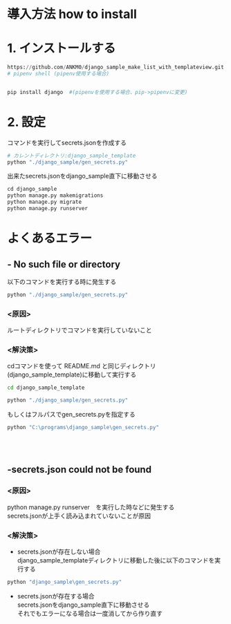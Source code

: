 # 導入方法 how to install
# 1. インストールする
```python
https://github.com/ANKM0/django_sample_make_list_with_templateview.git
# pipenv shell (pipenv使用する場合)


pip install django  #(pipenvを使用する場合、pip->pipenvに変更)
```

# 2. 設定
コマンドを実行してsecrets.jsonを作成する
```python
# カレントディレクトリ:django_sample_template
python "./django_sample/gen_secrets.py"

```
出来たsecrets.jsonをdjango_sample直下に移動させる
```python
cd django_sample
python manage.py makemigrations
python manage.py migrate
python manage.py runserver
```

# よくあるエラー

## - No such file or directory
以下のコマンドを実行する時に発生する
```python
python "./django_sample/gen_secrets.py"
```
### <原因>
ルートディレクトリでコマンドを実行していないこと
<br>

### <解決策>
cdコマンドを使って README.md と同じディレクトリ(django_sample_template)に移動して実行する
```cmd
cd django_sample_template
```
```python
python "./django_sample/gen_secrets.py"
```

もしくはフルパスでgen_secrets.pyを指定する
```python
python "C:\programs\django_sample\gen_secrets.py"
```
<br>
<br>


## -secrets.json could not be found
### <原因>
python manage.py runserver　を実行した時などに発生する <br>
secrets.jsonが上手く読み込まれていないことが原因
<br>

### <解決策>
- secrets.jsonが存在しない場合 <br>
django_sample_templateディレクトリに移動した後に以下のコマンドを実行する
```python
python "django_sample\gen_secrets.py"
```


- secrets.jsonが存在する場合 <br>
secrets.jsonをdjango_sample直下に移動させる <br>
それでもエラーになる場合は一度消してから作り直す

